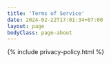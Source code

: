 ```yaml
---
title: 'Terms of Service'
date: 2024-02-22T17:01:34+07:00
layout: page
bodyClass: page-about
---
```


{% include privacy-policy.html %}